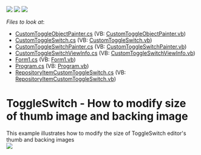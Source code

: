 <!-- default badges list -->
![](https://img.shields.io/endpoint?url=https://codecentral.devexpress.com/api/v1/VersionRange/128623466/17.2.3%2B)
[![](https://img.shields.io/badge/Open_in_DevExpress_Support_Center-FF7200?style=flat-square&logo=DevExpress&logoColor=white)](https://supportcenter.devexpress.com/ticket/details/T264643)
[![](https://img.shields.io/badge/📖_How_to_use_DevExpress_Examples-e9f6fc?style=flat-square)](https://docs.devexpress.com/GeneralInformation/403183)
<!-- default badges end -->
<!-- default file list -->
*Files to look at*:

* [CustomToggleObjectPainter.cs](./CS/WindowsFormsApplication31/CustomToggleObjectPainter.cs) (VB: [CustomToggleObjectPainter.vb](./VB/WindowsFormsApplication31/CustomToggleObjectPainter.vb))
* [CustomToggleSwitch.cs](./CS/WindowsFormsApplication31/CustomToggleSwitch.cs) (VB: [CustomToggleSwitch.vb](./VB/WindowsFormsApplication31/CustomToggleSwitch.vb))
* [CustomToggleSwitchPainter.cs](./CS/WindowsFormsApplication31/CustomToggleSwitchPainter.cs) (VB: [CustomToggleSwitchPainter.vb](./VB/WindowsFormsApplication31/CustomToggleSwitchPainter.vb))
* [CustomToggleSwitchViewInfo.cs](./CS/WindowsFormsApplication31/CustomToggleSwitchViewInfo.cs) (VB: [CustomToggleSwitchViewInfo.vb](./VB/WindowsFormsApplication31/CustomToggleSwitchViewInfo.vb))
* [Form1.cs](./CS/WindowsFormsApplication31/Form1.cs) (VB: [Form1.vb](./VB/WindowsFormsApplication31/Form1.vb))
* [Program.cs](./CS/WindowsFormsApplication31/Program.cs) (VB: [Program.vb](./VB/WindowsFormsApplication31/Program.vb))
* [RepositoryItemCustomToggleSwitch.cs](./CS/WindowsFormsApplication31/RepositoryItemCustomToggleSwitch.cs) (VB: [RepositoryItemCustomToggleSwitch.vb](./VB/WindowsFormsApplication31/RepositoryItemCustomToggleSwitch.vb))
<!-- default file list end -->
# ToggleSwitch - How to modify size of thumb image and backing image


This example illustrates how to modify the size of ToggleSwitch editor's thumb and backing images<br /><img src="https://raw.githubusercontent.com/DevExpress-Examples/toggleswitch-how-to-modify-size-of-thumb-image-and-backing-image-t264643/17.2.3+/media/fd7bddc8-256d-11e5-80bf-00155d62480c.png">

<br/>


